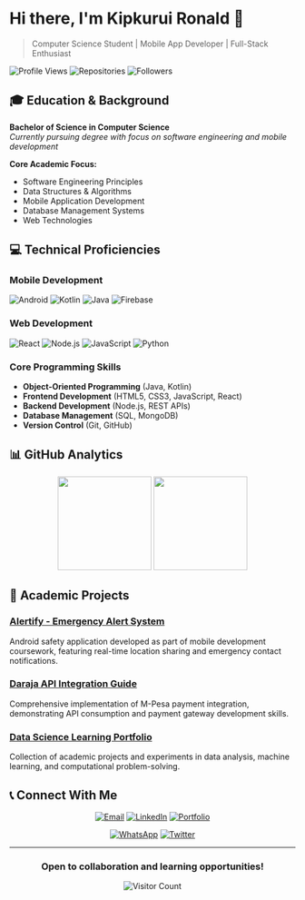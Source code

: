 # Hi there, I'm Kipkurui Ronald 👋

> Computer Science Student | Mobile App Developer | Full-Stack Enthusiast

![Profile Views](https://komarev.com/gh/username?color=blue&label=Profile+Views)
![Repositories](https://badgen.net/badge/Repositories/10%2B/blue)
![Followers](https://badgen.net/github/followers/KipkuruiRonald?color=blue)

## 🎓 Education & Background

**Bachelor of Science in Computer Science**  
*Currently pursuing degree with focus on software engineering and mobile development*

**Core Academic Focus:**
- Software Engineering Principles
- Data Structures & Algorithms
- Mobile Application Development
- Database Management Systems
- Web Technologies

## 💻 Technical Proficiencies

### Mobile Development
![Android](https://img.shields.io/badge/Android-3DDC84?style=for-the-badge&logo=android&logoColor=white)
![Kotlin](https://img.shields.io/badge/Kotlin-0095D5?style=for-the-badge&logo=kotlin&logoColor=white)
![Java](https://img.shields.io/badge/Java-ED8B00?style=for-the-badge&logo=java&logoColor=white)
![Firebase](https://img.shields.io/badge/Firebase-FFCA28?style=for-the-badge&logo=firebase&logoColor=white)

### Web Development
![React](https://img.shields.io/badge/React-20232A?style=for-the-badge&logo=react&logoColor=61DAFB)
![Node.js](https://img.shields.io/badge/Node.js-339933?style=for-the-badge&logo=nodedotjs&logoColor=white)
![JavaScript](https://img.shields.io/badge/JavaScript-F7DF1E?style=for-the-badge&logo=javascript&logoColor=black)
![Python](https://img.shields.io/badge/Python-3776AB?style=for-the-badge&logo=python&logoColor=white)

### Core Programming Skills
- **Object-Oriented Programming** (Java, Kotlin)
- **Frontend Development** (HTML5, CSS3, JavaScript, React)
- **Backend Development** (Node.js, REST APIs)
- **Database Management** (SQL, MongoDB)
- **Version Control** (Git, GitHub)

## 📊 GitHub Analytics

<p align="center">
  <img height="165em" src="https://github-readme-stats.vercel.app/api?username=KipkuruiRonald&show_icons=true&theme=default&hide_border=true&count_private=true" />
  <img height="165em" src="https://github-readme-stats.vercel.app/api/top-langs/?username=KipkuruiRonald&layout=compact&theme=default&hide_border=true" />
</p>

## 🚀 Academic Projects

### [Alertify - Emergency Alert System](https://github.com/KipkuruiRonald/alertify)
Android safety application developed as part of mobile development coursework, featuring real-time location sharing and emergency contact notifications.

### [Daraja API Integration Guide](https://github.com/KipkuruiRonald/daraja-api)
Comprehensive implementation of M-Pesa payment integration, demonstrating API consumption and payment gateway development skills.

### [Data Science Learning Portfolio](https://github.com/KipkuruiRonald/data-science)
Collection of academic projects and experiments in data analysis, machine learning, and computational problem-solving.

## 📞 Connect With Me

<div align="center">

[![Email](https://img.shields.io/badge/Email-Contact%20Me-D14836?style=for-the-badge&logo=gmail&logoColor=white)](mailto:kipkuruireuben@gmail.com)
[![LinkedIn](https://img.shields.io/badge/LinkedIn-Professional-0077B5?style=for-the-badge&logo=linkedin&logoColor=white)](https://linkedin.com/in/kipkurui-reuben)
[![Portfolio](https://img.shields.io/badge/Portfolio-My%20Work-000000?style=for-the-badge&logo=google-chrome&logoColor=white)](https://kipkuruireuben.com)

[![WhatsApp](https://img.shields.io/badge/WhatsApp-Collaborate-25D366?style=for-the-badge&logo=whatsapp&logoColor=white)](https://wa.me/254759455996)
[![Twitter](https://img.shields.io/badge/Twitter-Follow%20Me-000000?style=for-the-badge&logo=x&logoColor=white)](https://twitter.com/kipkuruireuben)

</div>

---

<div align="center">

### Open to collaboration and learning opportunities!

![Visitor Count](https://profile-counter.glitch.me/KipkuruiRonald/count.svg)

</div>
